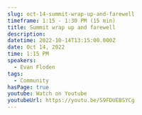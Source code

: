 ```yaml
---
slug: oct-14-summit-wrap-up-and-farewell
timeframe: 1:15 - 1:30 PM (15 min)
title: Summit wrap up and farewell
description:
datetime: 2022-10-14T13:15:00.000Z
date: Oct 14, 2022
time: 1:15 PM
speakers:
  - Evan Floden
tags:
  - Community
hasPage: true
youtube: Watch on Youtube
youtubeUrl: https://youtu.be/S9FDUEBSYCg
---
```

